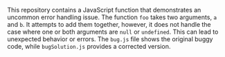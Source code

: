 This repository contains a JavaScript function that demonstrates an uncommon error handling issue. The function `foo` takes two arguments, `a` and `b`. It attempts to add them together, however, it does not handle the case where one or both arguments are `null` or `undefined`. This can lead to unexpected behavior or errors. The `bug.js` file shows the original buggy code, while `bugSolution.js` provides a corrected version.